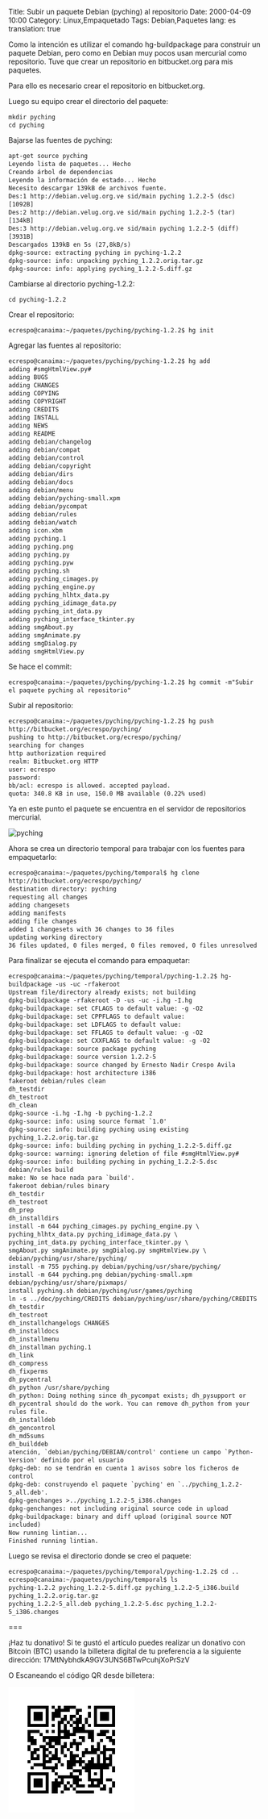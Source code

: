 Title: Subir un paquete Debian (pyching) al repositorio
Date: 2000-04-09 10:00
Category: Linux,Empaquetado
Tags: Debian,Paquetes
lang: es
translation: true

Como la intención es utilizar el comando hg-buildpackage para construir un paquete
Debian, pero como en Debian muy pocos usan mercurial como repositorio. Tuve que crear
un repositorio en bitbucket.org para mis paquetes.

Para ello es necesario crear el repositorio en bitbucket.org.

Luego su equipo crear el directorio del paquete:

```
mkdir pyching
cd pyching
```

Bajarse las fuentes de pyching:
```
apt-get source pyching
Leyendo lista de paquetes... Hecho
Creando árbol de dependencias
Leyendo la información de estado... Hecho
Necesito descargar 139kB de archivos fuente.
Des:1 http://debian.velug.org.ve sid/main pyching 1.2.2-5 (dsc) [1092B]
Des:2 http://debian.velug.org.ve sid/main pyching 1.2.2-5 (tar) [134kB]
Des:3 http://debian.velug.org.ve sid/main pyching 1.2.2-5 (diff) [3931B]
Descargados 139kB en 5s (27,8kB/s)
dpkg-source: extracting pyching in pyching-1.2.2
dpkg-source: info: unpacking pyching_1.2.2.orig.tar.gz
dpkg-source: info: applying pyching_1.2.2-5.diff.gz

```

Cambiarse al directorio pyching-1.2.2:

```
cd pyching-1.2.2
```

Crear el repositorio:

```
ecrespo@canaima:~/paquetes/pyching/pyching-1.2.2$ hg init
```

Agregar las fuentes al repositorio:

```
ecrespo@canaima:~/paquetes/pyching/pyching-1.2.2$ hg add
adding #smgHtmlView.py#
adding BUGS
adding CHANGES
adding COPYING
adding COPYRIGHT
adding CREDITS
adding INSTALL
adding NEWS
adding README
adding debian/changelog
adding debian/compat
adding debian/control
adding debian/copyright
adding debian/dirs
adding debian/docs
adding debian/menu
adding debian/pyching-small.xpm
adding debian/pycompat
adding debian/rules
adding debian/watch
adding icon.xbm
adding pyching.1
adding pyching.png
adding pyching.py
adding pyching.pyw
adding pyching.sh
adding pyching_cimages.py
adding pyching_engine.py
adding pyching_hlhtx_data.py
adding pyching_idimage_data.py
adding pyching_int_data.py
adding pyching_interface_tkinter.py
adding smgAbout.py
adding smgAnimate.py
adding smgDialog.py
adding smgHtmlView.py

```

Se hace el commit:

```
ecrespo@canaima:~/paquetes/pyching/pyching-1.2.2$ hg commit -m"Subir el paquete pyching al repositorio"
```

Subir al repositorio:

```
ecrespo@canaima:~/paquetes/pyching/pyching-1.2.2$ hg push http://bitbucket.org/ecrespo/pyching/
pushing to http://bitbucket.org/ecrespo/pyching/
searching for changes
http authorization required
realm: Bitbucket.org HTTP
user: ecrespo
password:
bb/acl: ecrespo is allowed. accepted payload.
quota: 340.8 KB in use, 150.0 MB available (0.22% used)
```

Ya en este punto el paquete se encuentra en el servidor de repositorios mercurial.


![pyching](./imagenes/pyching.png)

Ahora se crea un directorio temporal para trabajar con los fuentes para empaquetarlo:

```
ecrespo@canaima:~/paquetes/pyching/temporal$ hg clone http://bitbucket.org/ecrespo/pyching/
destination directory: pyching
requesting all changes
adding changesets
adding manifests
adding file changes
added 1 changesets with 36 changes to 36 files
updating working directory
36 files updated, 0 files merged, 0 files removed, 0 files unresolved

```

Para finalizar se ejecuta el comando para empaquetar:

```
ecrespo@canaima:~/paquetes/pyching/temporal/pyching-1.2.2$ hg-buildpackage -us -uc -rfakeroot
Upstream file/directory already exists; not building
dpkg-buildpackage -rfakeroot -D -us -uc -i.hg -I.hg
dpkg-buildpackage: set CFLAGS to default value: -g -O2
dpkg-buildpackage: set CPPFLAGS to default value:
dpkg-buildpackage: set LDFLAGS to default value:
dpkg-buildpackage: set FFLAGS to default value: -g -O2
dpkg-buildpackage: set CXXFLAGS to default value: -g -O2
dpkg-buildpackage: source package pyching
dpkg-buildpackage: source version 1.2.2-5
dpkg-buildpackage: source changed by Ernesto Nadir Crespo Avila
dpkg-buildpackage: host architecture i386
fakeroot debian/rules clean
dh_testdir
dh_testroot
dh_clean
dpkg-source -i.hg -I.hg -b pyching-1.2.2
dpkg-source: info: using source format `1.0'
dpkg-source: info: building pyching using existing pyching_1.2.2.orig.tar.gz
dpkg-source: info: building pyching in pyching_1.2.2-5.diff.gz
dpkg-source: warning: ignoring deletion of file #smgHtmlView.py#
dpkg-source: info: building pyching in pyching_1.2.2-5.dsc
debian/rules build
make: No se hace nada para `build'.
fakeroot debian/rules binary
dh_testdir
dh_testroot
dh_prep
dh_installdirs
install -m 644 pyching_cimages.py pyching_engine.py \
pyching_hlhtx_data.py pyching_idimage_data.py \
pyching_int_data.py pyching_interface_tkinter.py \
smgAbout.py smgAnimate.py smgDialog.py smgHtmlView.py \
debian/pyching/usr/share/pyching/
install -m 755 pyching.py debian/pyching/usr/share/pyching/
install -m 644 pyching.png debian/pyching-small.xpm debian/pyching/usr/share/pixmaps/
install pyching.sh debian/pyching/usr/games/pyching
ln -s ../doc/pyching/CREDITS debian/pyching/usr/share/pyching/CREDITS
dh_testdir
dh_testroot
dh_installchangelogs CHANGES
dh_installdocs
dh_installmenu
dh_installman pyching.1
dh_link
dh_compress
dh_fixperms
dh_pycentral
dh_python /usr/share/pyching
dh_python: Doing nothing since dh_pycompat exists; dh_pysupport or dh_pycentral should do the work. You can remove dh_python from your rules file.
dh_installdeb
dh_gencontrol
dh_md5sums
dh_builddeb
atención, `debian/pyching/DEBIAN/control' contiene un campo `Python-Version' definido por el usuario
dpkg-deb: no se tendrán en cuenta 1 avisos sobre los ficheros de control
dpkg-deb: construyendo el paquete `pyching' en `../pyching_1.2.2-5_all.deb'.
dpkg-genchanges >../pyching_1.2.2-5_i386.changes
dpkg-genchanges: not including original source code in upload
dpkg-buildpackage: binary and diff upload (original source NOT included)
Now running lintian...
Finished running lintian.

```

Luego se revisa el directorio donde se creo el paquete:

```
ecrespo@canaima:~/paquetes/pyching/temporal/pyching-1.2.2$ cd ..
ecrespo@canaima:~/paquetes/pyching/temporal$ ls
pyching-1.2.2 pyching_1.2.2-5.diff.gz pyching_1.2.2-5_i386.build pyching_1.2.2.orig.tar.gz
pyching_1.2.2-5_all.deb pyching_1.2.2-5.dsc pyching_1.2.2-5_i386.changes
```



===

¡Haz tu donativo!
Si te gustó el artículo puedes realizar un donativo con Bitcoin (BTC)
usando la billetera digital de tu preferencia a la siguiente
dirección: 17MtNybhdkA9GV3UNS6BTwPcuhjXoPrSzV

O Escaneando el código QR desde billetera:

![17MtNybhdkA9GV3UNS6BTwPcuhjXoPrSzV](./images/17MtNybhdkA9GV3UNS6BTwPcuhjXoPrSzV.png)